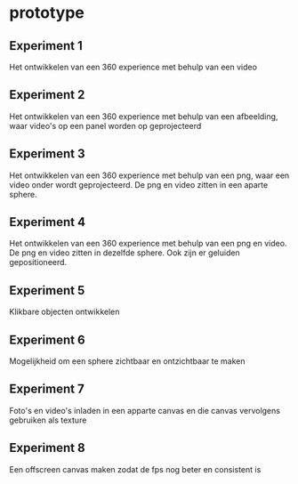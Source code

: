 # prototype

## Experiment 1
Het ontwikkelen van een 360 experience met behulp van een video

## Experiment 2
Het ontwikkelen van een 360 experience met behulp van een afbeelding, waar video's op een panel worden op geprojecteerd

## Experiment 3
Het ontwikkelen van een 360 experience met behulp van een png, waar een video onder wordt geprojecteerd. De png en video zitten in een aparte sphere.

## Experiment 4
Het ontwikkelen van een 360 experience met behulp van een png en video. De png en video zitten in dezelfde sphere. Ook zijn er geluiden gepositioneerd.

## Experiment 5
Klikbare objecten ontwikkelen

## Experiment 6
Mogelijkheid om een sphere zichtbaar en ontzichtbaar te maken

## Experiment 7
Foto's en video's inladen in een apparte canvas en die canvas vervolgens gebruiken als texture

## Experiment 8
Een offscreen canvas maken zodat de fps nog beter en consistent is
